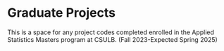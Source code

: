 # Graduate Projects

This is a space for any project codes completed enrolled in the Applied Statistics Masters program at CSULB.
(Fall 2023-Expected Spring 2025)
